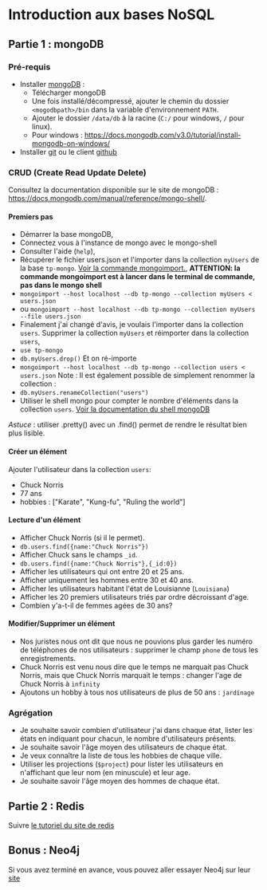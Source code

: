# Introduction aux bases NoSQL

## Partie 1 : mongoDB

### Pré-requis

- Installer [mongoDB](http://www.mongodb.org/) :
    + Télécharger mongoDB
    + Une fois installé/décompressé, ajouter le chemin du dossier `<mogodbpath>/bin` dans la variable d'environnement `PATH`.
    + Ajouter le dossier `/data/db` à la racine (`C:/` pour windows, `/` pour linux).
    + Pour windows : https://docs.mongodb.com/v3.0/tutorial/install-mongodb-on-windows/
- Installer [git](http://git-scm.com/) ou le client [github](http://github.com)

### CRUD (Create Read Update Delete)

Consultez la documentation disponible sur le site de mongoDB : https://docs.mongodb.com/manual/reference/mongo-shell/.

#### Premiers pas

- Démarrer la base mongoDB,
- Connectez vous à l'instance de mongo avec le mongo-shell
- Consulter l'aide (`help`),
- Récupérer le fichier users.json et l'importer dans la collection `myUsers` de la base `tp-mongo`. [Voir la commande mongoimport.](http://docs.mongodb.org/manual/reference/program/mongoimport/),
**ATTENTION: la commande mongoimport est à lancer dans le terminal de commande, pas dans le mongo shell**
- `mongoimport --host localhost --db tp-mongo --collection myUsers < users.json`
- ou `mongoimport --host localhost --db tp-mongo --collection myUsers --file users.json`
- Finalement j'ai changé d'avis, je voulais l'importer dans la collection `users`. Supprimer la collection `myUsers` et réimporter dans la collection `users`,
- `use tp-mongo`
- `db.myUsers.drop()`
Et on ré-importe
- `mongoimport --host localhost --db tp-mongo --collection users < users.json`
Note : Il est également possible de simplement renommer la collection :
- `db.myUsers.renameCollection("users")`
- Utiliser le shell mongo pour compter le nombre d'éléments dans la collection `users`. [Voir la documentation du shell mongoDB](http://docs.mongodb.org/manual/reference/method/)

*Astuce* : utiliser .pretty() avec un .find() permet de rendre le résultat bien plus lisible.

#### Créer un élément

Ajouter l'utilisateur dans la collection `users`:
- Chuck Norris
- 77 ans
- hobbies : ["Karate", "Kung-fu", "Ruling the world"]

#### Lecture d'un élément

- Afficher Chuck Norris (si il le permet).
- `db.users.find({name:"Chuck Norris"})`
- Afficher Chuck sans le champs `_id`.
- `db.users.find({name:"Chuck Norris"},{_id:0})`
- Afficher les utilisateurs qui ont entre 20 et 25 ans.
- Afficher uniquement les hommes entre 30 et 40 ans.
- Afficher les utilisateurs habitant l'état de Louisianne (`Louisiana`)
- Afficher les 20 premiers utilisateurs triés par ordre décroissant d'age.
- Combien y'a-t-il de femmes agées de 30 ans?

#### Modifier/Supprimer un élément

- Nos juristes nous ont dit que nous ne pouvions plus garder les numéro de téléphones de nos utilisateurs : supprimer le champ `phone` de tous les enregistrements.
- Chuck Norris est venu nous dire que le temps ne marquait pas Chuck Norris, mais que Chuck Norris marquait le temps : changer l'age de Chuck Norris à `infinity`
- Ajoutons un hobby à tous nos utilisateurs de plus de 50 ans : `jardinage`


### Agrégation


- Je souhaite savoir combien d'utilisateur j'ai dans chaque état, lister les états en indiquant pour chacun, le nombre d'utilisateurs présents.
- Je souhaite savoir l'âge moyen des utilisateurs de chaque état.
- Je veux connaître la liste de tous les hobbies de chaque ville.
- Utiliser les projections (`$project`) pour lister les utilisateurs en n'affichant que leur nom (en minuscule) et leur age.
- Je souhaite savoir l'âge moyen des hommes de chaque état.

## Partie 2 : Redis
Suivre [le tutoriel du site de redis](http://try.redis.io/)

## Bonus : Neo4j
Si vous avez terminé en avance, vous pouvez aller essayer Neo4j sur leur [site](http://www.neo4j.org/learn/try)
